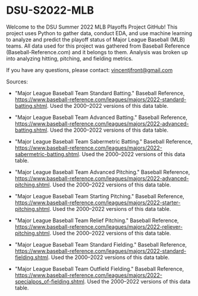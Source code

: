 # DSU-S2022-MLB

Welcome to the DSU Summer 2022 MLB Playoffs Project GitHub! This project uses Python to 
gather data, conduct EDA, and  use machine learning to analyze and predict the playoff status 
of Major League Baseball (MLB) teams. All data used for this project was gathered from 
Baseball Reference (Baseball-Reference.com) and it belongs to them. Analysis was broken up 
into analyzing hitting, pitching, and fielding metrics. 

If you have any questions, please contact: vincentjfront@gmail.com

Sources:

* "Major League Baseball Team Standard Batting."  Baseball Reference, https://www.baseball-reference.com/leagues/majors/2022-standard-batting.shtml. Used the 2000–2022 versions of this data table.
 
* "Major League Baseball Team Advanced Batting." Baseball Reference, https://www.baseball-reference.com/leagues/majors/2022-advanced-batting.shtml. Used the 2000–2022 versions of this data table.

* "Major League Baseball Team Sabermetric Batting." Baseball Reference, https://www.baseball-reference.com/leagues/majors/2022-sabermetric-batting.shtml. Used the 2000–2022 versions of this data table.

* "Major League Baseball Team Advanced Pitching." Baseball Reference, https://www.baseball-reference.com/leagues/majors/2022-advanced-pitching.shtml. Used the 2000–2022 versions of this data table.

* "Major League Baseball Team Starting Pitching." Baseball Reference, https://www.baseball-reference.com/leagues/majors/2022-starter-pitching.shtml. Used the 2000–2022 versions of this data table.

* "Major League Baseball Team Relief Pitching." Baseball Reference, https://www.baseball-reference.com/leagues/majors/2022-reliever-pitching.shtml. Used the 2000–2022 versions of this data table.

* "Major League Baseball Team Standard Fielding." Baseball Reference, https://www.baseball-reference.com/leagues/majors/2022-standard-fielding.shtml. Used the 2000–2022 versions of this data table.

* "Major League Baseball Team Outfield Fielding." Baseball Reference, https://www.baseball-reference.com/leagues/majors/2022-specialpos_of-fielding.shtml. Used the 2000–2022 versions of this data table.
